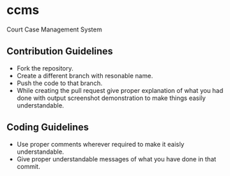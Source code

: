 # ccms
Court Case Management System

## Contribution Guidelines
- Fork the repository.
- Create a different branch with resonable name.
- Push the code to that branch.
- While creating the pull request give proper explanation of what you had done with output screenshot demonstration
to make things easily understandable.

## Coding Guidelines
- Use proper comments wherever required to make it eaisly understandable.
- Give proper understandable messages of what you have done in that commit. 
